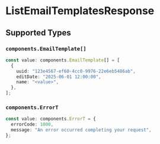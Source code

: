 # ListEmailTemplatesResponse


## Supported Types

### `components.EmailTemplate[]`

```typescript
const value: components.EmailTemplate[] = [
  {
    uuid: "123e4567-ef60-4cc0-9976-22e6eb5486ab",
    editDate: "2025-06-01 12:00:00",
    name: "<value>",
  },
];
```

### `components.ErrorT`

```typescript
const value: components.ErrorT = {
  errorCode: 1000,
  message: "An error occurred completing your request",
};
```

